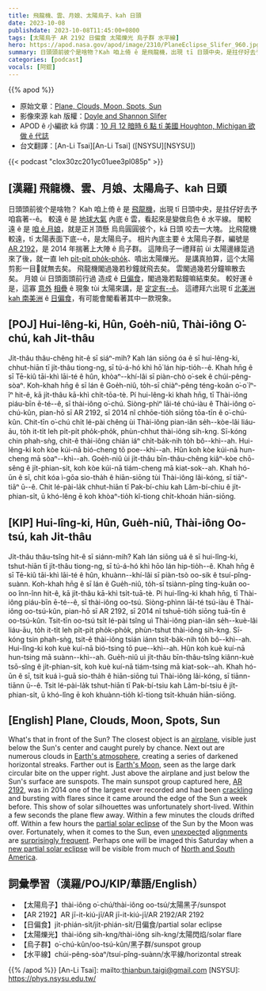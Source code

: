 ```yaml
---
title: 飛龍機、雲、月娘、太陽烏子、kah 日頭
date: 2023-10-08
publishdate: 2023-10-08T11:45:00+0800
tags: [太陽烏子 AR 2192 日偏食 太陽爍光 烏子群 水平線]
hero: https://apod.nasa.gov/apod/image/2310/PlaneEclipse_Slifer_960.jpg
summary: 日頭頭前彼个是啥物？Kah 咱上倚 ê 是飛龍機，出現 tī 日頭中央，是拄仔好去予咱翕著--ê。
categories: [podcast]
vocals: [阿錕]
---
```


{{% apod %}}

- 原始文章：[Plane, Clouds, Moon, Spots, Sun](https://apod.nasa.gov/apod/ap231008.html)
- 影像來源 kah 版權：[Doyle and Shannon Slifer](mailto:doyle.slifer@gmail.com)
- APOD ê 小編欲 kā 你講：[10 月 12 暗時 6 點 tī 美國 Houghton, Michigan 欲做 ê 代誌](https://www.facebook.com/events/3492928810970281)
- 台文翻譯：[An-Li Tsai][An-Li Tsai] ([NSYSU][NSYSU])

{{< podcast "clox30zc201yc01uee3pl085p" >}}

## [漢羅] 飛龍機、雲、月娘、太陽烏子、kah 日頭
日頭頭前彼个是啥物？
Kah 咱上倚 ê 是 [飛龍機][airplane]，出現 tī 日頭中央，是拄仔好去予咱翕著--ê。
較遠 ê 是 [地球大氣][Earth's atmosphere] 內底 ê 雲，看起來是變做烏色 ê 水平線。
閣較遠 ê 是 [咱 ê 月娘][Earth's Moon]，就是正爿頂懸 烏烏圓圓彼个，kā 日頭 咬去一大塊。
比飛龍機較遠，tī 太陽表面下底--ê，是太陽烏子。
相片內底主要 ê 太陽烏子群，編號是 [AR 2192][AR 2192]，是 2014 年揣著上大陣 ê 烏子群。
這陣烏子一禮拜前 ùi 太陽邊緣踅過來了後，就一直 leh [pi̍t-pi̍t pho̍k-pho̍k][crackling]、噴出太陽爍光。
是講真拍算，這个太陽剪影一目𥍉就無去矣。
飛龍機閣過幾若秒鐘就飛去矣。
雲閣過幾若分鐘嘛散去矣。
月娘 ùi 日頭面頭前行過 造成 ê [日偏食][partial solar eclipse]，閣過幾若點鐘嘛結束矣。
較好運 ê 是，這寡 [意外][unexpecte] [相疊][lignments] ê 現象 tùi 太陽來講，是 [定定有--ê][surprisingly frequent]。
這禮拜六出現 tī [北美洲 kah 南美洲][North and South America] ê [日偏食][new partial solar eclipse]，有可能會閣看著其中一款現象。

## [POJ] Hui-lêng-ki, Hûn, Goe̍h-niû, Thài-iông O͘-chú, kah Ji̍t-thâu
Ji̍t-thâu thâu-chêng hit-ê sī siáⁿ-mih?
Kah lán siōng óa ê sī hui-lêng-ki, chhut-hiān tī ji̍t-thâu tiong-ng, sī tú-á-hó khì hō͘ lán hip-tio̍h--ê.
Khah hn̄g ê sī Tē-kiû tāi-khì lāi-té ê hûn, khòaⁿ--khí-lâi sī piàn-chò o͘-sek ê chúi-pêng-sòaⁿ.
Koh-khah hn̄g ê sī lán ê Goe̍h-niû, to̍h-sī chiàⁿ-pêng téng-koân o͘-o͘ îⁿ-îⁿ hit-ê, kā ji̍t-thâu kā-khì chi̍t-tōa-tè.
Pí hui-lêng-ki khah hn̄g, tī Thài-iông piáu-bīn ē-té--ê, sī thài-iông o͘-chú.
Siòng-phìⁿ lāi-té chú-iàu ê Thài-iông o͘-chú-kûn, pian-hō sī AR 2192, sī 2014 nî chhōe-tio̍h siōng tōa-tīn ê o͘-chú-kûn.
Chit-tīn o͘-chú chi̍t lé-pài chêng ùi Thài-iông pian-iân se̍h--kòe-lâi liáu-āu, to̍h it-ti̍t leh pi̍t-pi̍t pho̍k-pho̍k, phùn-chhut thài-iông sih-kng.
Sī-kóng chin phah-sǹg, chit-ê thài-iông chián iáⁿ chi̍t-ba̍k-nih to̍h bô--khì--ah.
Hui-lêng-ki koh kòe kúi-nā bió-cheng tō poe--khì--ah.
Hûn koh kòe kúi-nā hun-cheng mā sòaⁿ--khì--ah.
Goe̍h-niû ùi ji̍t-thâu bīn-thâu-chêng kiâⁿ-kòe chō-sêng ê ji̍t-phian-si̍t, koh kòe kúi-nā tiám-cheng mā kiat-sok--ah.
Khah hó-ūn ê sī, chit kóa ì-gōa sio-tha̍h ê hiān-siōng tùi Thài-iông lâi-kóng, sī tiāⁿ-tiāⁿ ū--ê.
Chit lé-pài-la̍k chhut-hiān tī Pak-bí-chiu kah Lâm-bí-chiu ê ji̍t-phian-si̍t, ū khó-lêng ē koh khòaⁿ-tio̍h kî-tiong chi̍t-khoán hiān-siōng.

## [KIP] Hui-lîng-ki, Hûn, Gue̍h-niû, Thài-iông Oo-tsú, kah Ji̍t-thâu
Ji̍t-thâu thâu-tsîng hit-ê sī siánn-mih?
Kah lán siōng uá ê sī hui-lîng-ki, tshut-hiān tī ji̍t-thâu tiong-ng, sī tú-á-hó khì hōo lán hip-tio̍h--ê.
Khah hn̄g ê sī Tē-kiû tāi-khì lāi-té ê hûn, khuànn--khí-lâi sī piàn-tsò oo-sik ê tsuí-pîng-suànn.
Koh-khah hn̄g ê sī lán ê Gue̍h-niû, to̍h-sī tsiànn-pîng tíng-kuân oo-oo înn-înn hit-ê, kā ji̍t-thâu kā-khì tsi̍t-tuā-tè.
Pí hui-lîng-ki khah hn̄g, tī Thài-iông piáu-bīn ē-té--ê, sī thài-iông oo-tsú.
Siòng-phìnn lāi-té tsú-iàu ê Thài-iông oo-tsú-kûn, pian-hō sī AR 2192, sī 2014 nî tshuē-tio̍h siōng tuā-tīn ê oo-tsú-kûn.
Tsit-tīn oo-tsú tsi̍t lé-pài tsîng uì Thài-iông pian-iân se̍h--kuè-lâi liáu-āu, to̍h it-ti̍t leh pi̍t-pi̍t pho̍k-pho̍k, phùn-tshut thài-iông sih-kng.
Sī-kóng tsin phah-sǹg, tsit-ê thài-iông tsián iánn tsi̍t-ba̍k-nih to̍h bô--khì--ah.
Hui-lîng-ki koh kuè kuí-nā bió-tsing tō pue--khì--ah.
Hûn koh kuè kuí-nā hun-tsing mā suànn--khì--ah.
Gue̍h-niû uì ji̍t-thâu bīn-thâu-tsîng kiânn-kuè tsō-sîng ê ji̍t-phian-si̍t, koh kuè kuí-nā tiám-tsing mā kiat-sok--ah.
Khah hó-ūn ê sī, tsit kuá ì-guā sio-tha̍h ê hiān-siōng tuì Thài-iông lâi-kóng, sī tiānn-tiānn ū--ê.
Tsit lé-pài-la̍k tshut-hiān tī Pak-bí-tsiu kah Lâm-bí-tsiu ê ji̍t-phian-si̍t, ū khó-lîng ē koh khuànn-tio̍h kî-tiong tsi̍t-khuán hiān-siōng.

## [English] Plane, Clouds, Moon, Spots, Sun
What's that in front of the Sun?
The closest object is an [airplane][airplane], visible just below the Sun's center and caught purely by chance.
Next out are numerous clouds in [Earth's atmosphere][Earth's atmosphere], creating a series of darkened horizontal streaks.
Farther out is [Earth's Moon][Earth's Moon], seen as the large dark circular bite on the upper right.
Just above the airplane and just below the Sun's surface are sunspots.
The main sunspot group captured here, [AR 2192][AR 2192], was in 2014 one of the largest ever recorded and had been [crackling][crackling] and bursting with flares since it came around the edge of the Sun a week before.
This show of solar silhouettes was unfortunately short-lived.
Within a few seconds the plane flew away.
Within a few minutes the clouds drifted off.
Within a few hours the [partial solar eclipse][partial solar eclipse] of the Sun by the Moon was over.
Fortunately, when it comes to the Sun, even [unexpecte][unexpecte]d a[lignments][lignments] are [surprisingly frequent][surprisingly frequent].
Perhaps one will be imaged this Saturday when a [new partial solar eclipse][new partial solar eclipse] will be visible from much of [North and South America][North and South America].

## 詞彙學習（漢羅/POJ/KIP/華語/English）
- 【太陽烏子】thài-iông o͘-chú/thài-iông oo-tsú/太陽黑子/sunspot
- 【AR 2192】AR jī-it-kiú-jī/AR jī-it-kiú-jī/AR 2192/AR 2192
- 【日偏食】ji̍t-phián-si̍t/ji̍t-phián-si̍t/日偏食/partial solar eclipse
- 【太陽爍光】thài-iông sih-kng/thài-iông sih-kng/太陽閃焰/solar flare
- 【烏子群】o͘-chú-kûn/oo-tsú-kûn/黑子群/sunspot group
- 【水平線】chúi-pêng-sòaⁿ/tsuí-pîng-suànn/水平線/horizontal streak

{{% /apod %}}
[An-Li Tsai]: mailto:thianbun.taigi@gmail.com
[NSYSU]: https://phys.nsysu.edu.tw/

[copyright]: https://apod.nasa.gov/apod/fap/lib/about_apod.html#srapply
[License]: https://creativecommons.org/licenses/by/2.0/

[airplane]:https://en.wikipedia.org/wiki/Early_flying_machines
[Earth's atmosphere]:https://climate.nasa.gov/news/2919/earths-atmosphere-a-multi-layered-cake/
[Earth's Moon]:https://science.nasa.gov/moon/
[AR 2192]:https://apod.nasa.gov/apod/ap141025.html
[crackling]:https://apod.nasa.gov/apod/ap141022.html
[partial solar eclipse]:http://en.wikipedia.org/wiki/Solar_eclipse_of_October_23,_2014
[unexpecte]:https://live.staticflickr.com/1893/42812115870_c01b15d20b_b.jpg
[lignments]:https://apod.nasa.gov/apod/ap110115.html
[surprisingly frequent]:https://apod.nasa.gov/apod/ap130513.html
[new partial solar eclipse]:https://science.nasa.gov/eclipses/future-eclipses/eclipse-2023/where-when/
[North and South America]:https://en.wikipedia.org/wiki/Americas#/media/File:Americas_(orthographic_projection).svg
